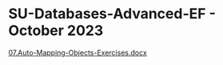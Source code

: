 # SU-Databases-Advanced-EF - October 2023
[07.Auto-Mapping-Objects-Exercises.docx](https://github.com/VasilLozev/07.Auto-Mapping-Objects-Exercises-FastFood-6.0/files/13404904/07.Auto-Mapping-Objects-Exercises.docx)
